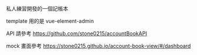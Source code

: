 私人練習開發的一個記帳本

template 用的是 vue-element-admin

API 請參考 https://github.com/stone0215/accountBookAPI

mock 畫面參考 https://stone0215.github.io/account-book-view/#/dashboard
